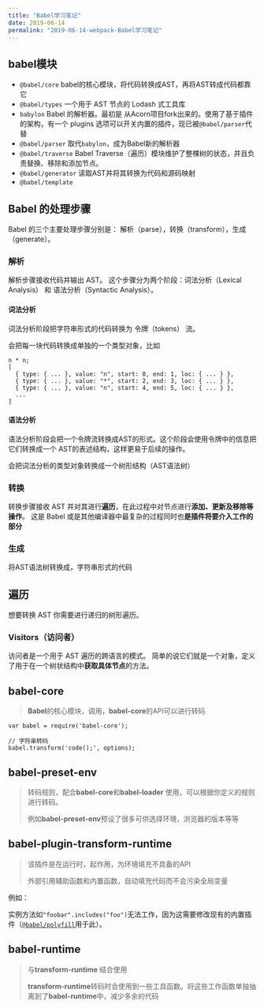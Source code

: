 ```yaml
---
title: "Babel学习笔记"
date: 2019-06-14
permalink: "2019-06-14-webpack-Babel学习笔记"
---
```


## babel模块
- `@babel/core` babel的核心模块，将代码转换成AST，再将AST转成代码都靠它
- `@babel/types` 一个用于 AST 节点的 Lodash 式工具库
- `babylon` Babel 的解析器。最初是 从Acorn项目fork出来的。使用了基于插件的架构，有一个 plugins 选项可以开关内置的插件，现已被`@babel/parser`代替
- `@babel/parser` 取代`babylon`，成为Babel新的解析器
- `@babel/traverse` Babel Traverse（遍历）模块维护了整棵树的状态，并且负责替换、移除和添加节点。
- `@babel/generator` 读取AST并将其转换为代码和源码映射
- `@babel/template` 

## Babel 的处理步骤
Babel 的三个主要处理步骤分别是： 解析（parse），转换（transform），生成（generate）。

### 解析
解析步骤接收代码并输出 AST。 这个步骤分为两个阶段：词法分析（Lexical Analysis） 和 语法分析（Syntactic Analysis）。

#### 词法分析
词法分析阶段把字符串形式的代码转换为 令牌（tokens） 流。

会把每一块代码转换成单独的一个类型对象，比如
```
n * n;
[
  { type: { ... }, value: "n", start: 0, end: 1, loc: { ... } },
  { type: { ... }, value: "*", start: 2, end: 3, loc: { ... } },
  { type: { ... }, value: "n", start: 4, end: 5, loc: { ... } },
  ...
]
```

#### 语法分析
语法分析阶段会把一个令牌流转换成AST的形式。这个阶段会使用令牌中的信息把它们转换成一个 AST的表述结构，这样更易于后续的操作。

会把词法分析的类型对象转换成一个树形结构（AST语法树）

### 转换
转换步骤接收 AST 并对其进行**遍历**，在此过程中对节点进行**添加、更新及移除等操作**。 这是 Babel 或是其他编译器中最复杂的过程同时也**是插件将要介入工作的部分**

### 生成
将AST语法树转换成，字符串形式的代码

## 遍历
想要转换 AST 你需要进行递归的树形遍历。

### Visitors（访问者）
访问者是一个用于 AST 遍历的跨语言的模式。 简单的说它们就是一个对象，定义了用于在一个树状结构中**获取具体节点**的方法。


## babel-core

> **Babel**的核心模块，调用，**babel-core**的API可以进行转码

```
var babel = require('babel-core');

// 字符串转码
babel.transform('code();', options);
```



## babel-preset-env

> 转码规则，配合**babel-core**和**babel-loader** 使用，可以根据你定义的规则进行转码。
>
> 例如**babel-preset-env**预设了很多可供选择环境，浏览器的版本等等



## babel-plugin-transform-runtime 

> 该插件是在运行时，起作用，为环境填充不具备的API
>
> 外部引用辅助函数和内置函数，自动填充代码而不会污染全局变量 

例如：

实例方法如`"foobar".includes("foo")`无法工作，因为这需要修改现有的内置插件（[`@babel/polyfill`](http://babeljs.io/docs/usage/polyfill)用于此）。 



## babel-runtime

> 与**transform-runtime** 结合使用
>
> **transform-runtime**转码时会使用到一些工具函数。将这些工作函数单独抽离到了**babel-runtime**中，减少多余的代码

